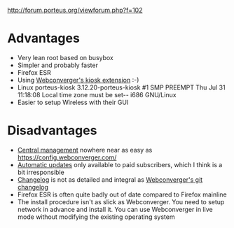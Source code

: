 <http://forum.porteus.org/viewforum.php?f=102>

# Advantages

* Very lean root based on busybox
* Simpler and probably faster
* Firefox ESR
* Using [Webconverger's kiosk extension](http://s.natalian.org/2014-08-22/1408685569_1364x742.png) :-)
* Linux porteus-kiosk 3.12.20-porteus-kiosk #1 SMP PREEMPT Thu Jul 31 11:18:08 Local time zone must be set-- i686 GNU/Linux
* Easier to setup Wireless with their GUI

# Disadvantages

* [Central management](http://forum.porteus.org/viewtopic.php?f=102&t=3757) nowhere near as easy as <https://config.webconverger.com/>
* [Automatic updates](http://porteus-kiosk.org/automatic-updates.html) only available to paid subscribers, which I think is a bit irresponsible
* [Changelog](http://porteus-kiosk.org/changelog-automatic-updates.html) is not as detailed and integral as [Webconverger's git changelog](https://github.com/Webconverger/webc/commits/master)
* Firefox ESR is often quite badly out of date compared to Firefox mainline
* The install procedure isn't as slick as Webconverger. You need to setup network in advance and install it. You can use Webconverger in live mode without modifying the existing operating system
